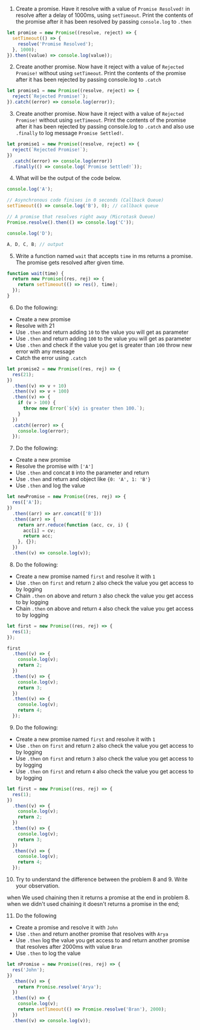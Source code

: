 1. Create a promise. Have it resolve with a value of `Promise Resolved!` in resolve after a delay of 1000ms, using `setTimeout`. Print the contents of the promise after it has been resolved by passing `console.log` to `.then`

```js
let promise = new Promise((resolve, reject) => {
  setTimeout(() => {
    resolve('Promise Resolved');
  }, 1000);
}).then((value) => console.log(value));
```

2. Create another promise. Now have it reject with a value of `Rejected Promise!` without using `setTimeout`. Print the contents of the promise after it has been rejected by passing console.log to `.catch`

```js
let promise1 = new Promise((resolve, reject) => {
  reject(`Rejected Promise!`);
}).catch((error) => console.log(error));
```

3. Create another promise. Now have it reject with a value of `Rejected Promise!` without using `setTimeout`. Print the contents of the promise after it has been rejected by passing console.log to `.catch` and also use `.finally` to log message `Promise Settled!`.

```js
let promise1 = new Promise((resolve, reject) => {
  reject(`Rejected Promise!`);
})
  .catch((error) => console.log(error))
  .finally(() => console.log(`Promise Settled!`));
```

4. What will be the output of the code below.

```js
console.log('A');

// Asynchronous code finises in 0 seconds (Callback Queue)
setTimeout(() => console.log('B'), 0); // callback queue

// A promise that resolves right away (Microtask Queue)
Promise.resolve().then(() => console.log('C'));

console.log('D');

A, D, C, B; // output
```

5. Write a function named `wait` that accepts `time` in ms returns a promise. The promise gets resolved after given time.

```js
function wait(time) {
  return new Promise((res, rej) => {
    return setTimeout(() => res(), time);
  });
}
```

6. Do the following:

- Create a new promise
- Resolve with 21
- Use `.then` and return adding `10` to the value you will get as parameter
- Use `.then` and return adding `100` to the value you will get as parameter
- Use `.then` and check if the value you get is greater than `100` throw new error with any message
- Catch the error using `.catch`

```js
let promise2 = new Promise((res, rej) => {
  res(21);
})
  .then((v) => v + 10)
  .then((v) => v + 100)
  .then((v) => {
    if (v > 100) {
      throw new Error(`${v} is greater then 100.`);
    }
  })
  .catch((error) => {
    console.log(error);
  });
```

7. Do the following:

- Create a new promise
- Resolve the promise with `['A']`
- Use `.then` and concat `B` into the parameter and return
- Use `.then` and return and object like `{0: 'A', 1: 'B'}`
- Use `.then` and log the value

```js
let newPromise = new Promise((res, rej) => {
  res(['A']);
})
  .then((arr) => arr.concat(['B']))
  .then((arr) => {
    return arr.reduce(function (acc, cv, i) {
      acc[i] = cv;
      return acc;
    }, {});
  })
  .then((v) => console.log(v));
```

8. Do the following:

- Create a new promise named `first` and resolve it with `1`
- Use `.then` on `first` and return `2` also check the value you get access to by logging
- Chain `.then` on above and return `3` also check the value you get access to by logging
- Chain `.then` on above and return `4` also check the value you get access to by logging

```js
let first = new Promise((res, rej) => {
  res(1);
});

first
  .then((v) => {
    console.log(v);
    return 2;
  })
  .then((v) => {
    console.log(v);
    return 3;
  })
  .then((v) => {
    console.log(v);
    return 4;
  });
```

9. Do the following:

- Create a new promise named `first` and resolve it with `1`
- Use `.then` on `first` and return `2` also check the value you get access to by logging
- Use `.then` on `first` and return `3` also check the value you get access to by logging
- Use `.then` on `first` and return `4` also check the value you get access to by logging

```js
let first = new Promise((res, rej) => {
  res(1);
})
  .then((v) => {
    console.log(v);
    return 2;
  })
  .then((v) => {
    console.log(v);
    return 3;
  })
  .then((v) => {
    console.log(v);
    return 4;
  });
```

10. Try to understand the difference between the problem 8 and 9. Write your observation.

when We used chaining then it returns a promise at the end in problem 8.
when we didn't used chaining it doesn't returns a promise in the end;

11. Do the following

- Create a promise and resolve it with `John`
- Use `.then` and return another promise that resolves with `Arya`
- Use `.then` log the value you get access to and return another promise that resolves after 2000ms with value `Bran`
- Use `.then` to log the value

```js
let nPromise = new Promise((res, rej) => {
  res('John');
})
  .then((v) => {
    return Promise.resolve('Arya');
  })
  .then((v) => {
    console.log(v);
    return setTimeout(() => Promise.resolve('Bran'), 2000);
  })
  .then((v) => console.log(v));
```
